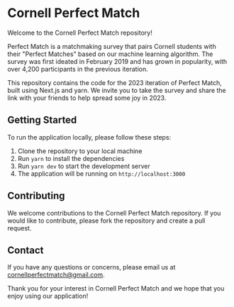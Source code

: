 # Cornell Perfect Match
Welcome to the Cornell Perfect Match repository! 

Perfect Match is a matchmaking survey that pairs Cornell students with their "Perfect Matches" based on our machine learning algorithm. The survey was first ideated in February 2019 and has grown in popularity, with over 4,200 participants in the previous iteration.

This repository contains the code for the 2023 iteration of Perfect Match, built using Next.js and yarn. We invite you to take the survey and share the link with your friends to help spread some joy in 2023.

## Getting Started

To run the application locally, please follow these steps:

1. Clone the repository to your local machine
2. Run `yarn` to install the dependencies
3. Run `yarn dev` to start the development server
4. The application will be running on `http://localhost:3000`

## Contributing

We welcome contributions to the Cornell Perfect Match repository. If you would like to contribute, please fork the repository and create a pull request.

## Contact

If you have any questions or concerns, please email us at [cornellperfectmatch@gmail.com](mailto:cornellperfectmatch@gmail.com).

Thank you for your interest in Cornell Perfect Match and we hope that you enjoy using our application!
